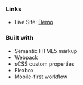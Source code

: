 
### Links

- Live Site: [Demo](https://your-live-site-url.com)

### Built with

- Semantic HTML5 markup
- Webpack
- sCSS custom properties
- Flexbox
- Mobile-first workflow

